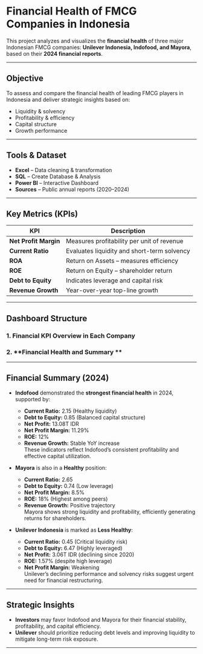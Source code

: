 #  Financial Health of FMCG Companies in Indonesia

This project analyzes and visualizes the **financial health** of three major Indonesian FMCG companies: **Unilever Indonesia, Indofood, and Mayora**, based on their **2024 financial reports**.

---

##  Objective

To assess and compare the financial health of leading FMCG players in Indonesia and deliver strategic insights based on:

- Liquidity & solvency
- Profitability & efficiency
- Capital structure
- Growth performance

---

## Tools & Dataset

- **Excel** – Data cleaning & transformation
- **SQL** – Create Database & Analysis
-  **Power BI** – Interactive Dashboard
- **Sources** – Public annual reports (2020–2024)

---

##  Key Metrics (KPIs)

| KPI                   | Description                                  |
|------------------------|----------------------------------------------|
| **Net Profit Margin**  | Measures profitability per unit of revenue   |
| **Current Ratio**      | Evaluates liquidity and short-term solvency  |
| **ROA**                | Return on Assets – measures efficiency       |
| **ROE**                | Return on Equity – shareholder return        |
| **Debt to Equity**     | Indicates leverage and capital risk          |
| **Revenue Growth**     | Year-over-year top-line growth               |

---

##  Dashboard Structure

### 1. **Financial KPI Overview in Each Company**

### 2. **Financial Health and Summary **

---

##  Financial Summary (2024)

- **Indofood** demonstrated the **strongest financial health** in 2024, supported by:
  - **Current Ratio:** 2.15 (Healthy liquidity)
  - **Debt to Equity:** 0.85 (Balanced capital structure)
  - **Net Profit:** 13.08T IDR
  - **Net Profit Margin:** 11.29%
  - **ROE:** 12%
  - **Revenue Growth:** Stable YoY increase  
  These indicators reflect Indofood’s consistent profitability and effective capital utilization.

- **Mayora** is also in a **Healthy** position:
  - **Current Ratio:** 2.65
  - **Debt to Equity:** 0.74 (Low leverage)
  - **Net Profit Margin:** 8.5%
  - **ROE:** 18% (Highest among peers)
  - **Revenue Growth:** Positive trajectory  
  Mayora shows strong liquidity and profitability, efficiently generating returns for shareholders.

- **Unilever Indonesia** is marked as **Less Healthy**:
  - **Current Ratio:** 0.45 (Critical liquidity risk)
  - **Debt to Equity:** 6.47 (Highly leveraged)
  - **Net Profit:** 3.06T IDR (declining since 2020)
  - **ROE:** 1.57% (despite high leverage)
  - **Net Profit Margin:** Weakening  
  Unilever’s declining performance and solvency risks suggest urgent need for financial restructuring.

---

##  Strategic Insights

- **Investors** may favor Indofood and Mayora for their financial stability, profitability, and capital efficiency.
- **Unilever** should prioritize reducing debt levels and improving liquidity to mitigate long-term risk exposure.

---

